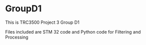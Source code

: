 # GroupD1
This is TRC3500 Project 3 Group D1

Files included are STM 32 code and Python code for Filtering and Processing
